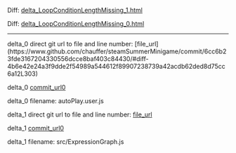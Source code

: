 Diff: [delta_LoopConditionLengthMissing_1.html](./delta_LoopConditionLengthMissing_1.html)

Diff: [delta_LoopConditionLengthMissing_0.html](./delta_LoopConditionLengthMissing_0.html)

<hr>
delta_0 direct git url to file and line number: [file_url](https://www.github.com/chauffer/steamSummerMinigame/commit/6cc6b23fde3167204330556dcce8baf403c84430/#diff-4b6e42e24a3f9dde2f54989a544612f89907238739a42acdb62ded8d75cc6a12L303)

delta_0 [commit_url0](https://www.github.com/chauffer/steamSummerMinigame/commit/6cc6b23fde3167204330556dcce8baf403c84430)

delta_0 filename: autoPlay.user.js



delta_1 direct git url to file and line number: [file_url](https://www.github.com/stencila/mini/commit/9bbcaf10f6fdb7b9f68cced6dfb1f1f6def61fd1/#diff-50ac261bab7631bdea1ec4aa69dd821e20c45d97b5b2a0139b58eb7e2304f2eaL65)

delta_1 [commit_url0](https://www.github.com/stencila/mini/commit/9bbcaf10f6fdb7b9f68cced6dfb1f1f6def61fd1)

delta_1 filename: src/ExpressionGraph.js




